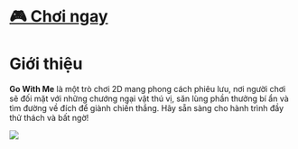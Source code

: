 # **<a href="https://play.unity.com/en/games/f19c56f2-babb-4a1d-a559-ae6636123576/go-with-me-pc" target="_blank">🎮 Chơi ngay</a>**

# Giới thiệu

**Go With Me** là một trò chơi 2D mang phong cách phiêu lưu, nơi người chơi sẽ đối mặt với những chướng ngại vật thú vị, săn lùng phần thưởng bí ẩn và tìm đường về đích để giành chiến thắng. Hãy sẵn sàng cho hành trình đầy thử thách và bất ngờ!

<img src="https://i.imgur.com/qFVa0Jx_d.webp?maxwidth=1520&fidelity=grand">

